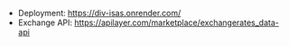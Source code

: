 - Deployment: https://div-isas.onrender.com/
- Exchange API: https://apilayer.com/marketplace/exchangerates_data-api
